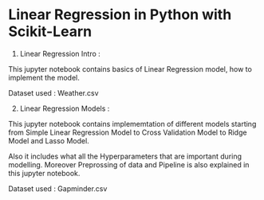 # Linear Regression in Python with Scikit-Learn

1. Linear Regression Intro :

This jupyter notebook contains basics of Linear Regression model, how to implement the model.

Dataset used : Weather.csv

2. Linear Regression Models :

This jupyter notebook contains  implememtation of different models starting from Simple Linear Regression Model to Cross Validation Model to Ridge Model and Lasso Model.

Also it includes what all the Hyperparameters that are important during modelling.
Moreover Preprossing of data and Pipeline is also explained in this jupyter notebook.

Dataset used : Gapminder.csv
